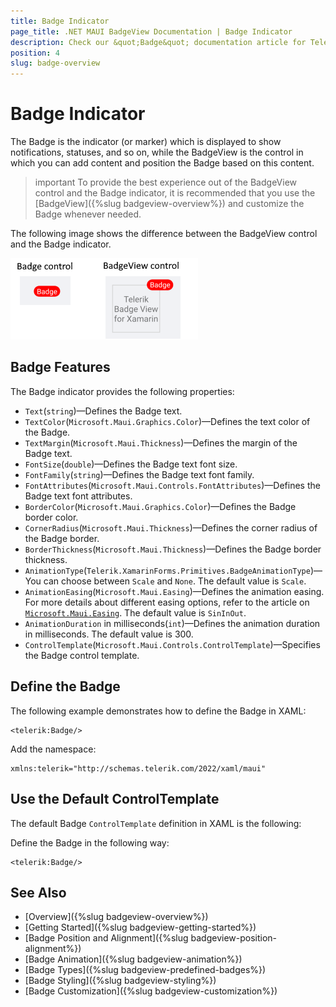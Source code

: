 ```yaml
---
title: Badge Indicator
page_title: .NET MAUI BadgeView Documentation | Badge Indicator
description: Check our &quot;Badge&quot; documentation article for Telerik Badge for .NET MAUI.
position: 4
slug: badge-overview
---
```


# Badge Indicator

The Badge is the indicator (or marker) which is displayed to show notifications, statuses, and so on, while the BadgeView is the control in which you can add content and position the Badge based on this content.

>important To provide the best experience out of the BadgeView control and the Badge indicator, it is recommended that you use the [BadgeView]({%slug badgeview-overview%}) and customize the Badge whenever needed.

The following image shows the difference between the BadgeView control and the Badge indicator.

![Badge vs BadgeView](images/badge-badgeview.png)

## Badge Features

The Badge indicator provides the following properties:

* `Text`(`string`)&mdash;Defines the Badge text.
* `TextColor`(`Microsoft.Maui.Graphics.Color`)&mdash;Defines the text color of the Badge.
* `TextMargin`(`Microsoft.Maui.Thickness`)&mdash;Defines the margin of the Badge text.
* `FontSize`(`double`)&mdash;Defines the Badge text font size.
* `FontFamily`(`string`)&mdash;Defines the Badge text font family.
* `FontAttributes`(`Microsoft.Maui.Controls.FontAttributes`)&mdash;Defines the Badge text font attributes.
* `BorderColor`(`Microsoft.Maui.Graphics.Color`)&mdash;Defines the Badge border color.
* `CornerRadius`(`Microsoft.Maui.Thickness`)&mdash;Defines the corner radius of the Badge border.
* `BorderThickness`(`Microsoft.Maui.Thickness`)&mdash;Defines the Badge border thickness.
* `AnimationType`(`Telerik.XamarinForms.Primitives.BadgeAnimationType`)&mdash;You can choose between `Scale` and `None`. The default value is `Scale`.
* `AnimationEasing`(`Microsoft.Maui.Easing`)&mdash;Defines the animation easing. For more details about different easing options, refer to the article on [`Microsoft.Maui.Easing`](https://docs.microsoft.com/en-us/dotnet/maui/user-interface/animation/easing). The default value is `SinInOut`.
* `AnimationDuration` in milliseconds(`int`)&mdash;Defines the animation duration in milliseconds. The default value is 300.
* `ControlTemplate`(`Microsoft.Maui.Controls.ControlTemplate`)&mdash;Specifies the Badge control template.

## Define the Badge

The following example demonstrates how to define the Badge in XAML:

```XAML
<telerik:Badge/>
```

Add the namespace:

```XAML
xmlns:telerik="http://schemas.telerik.com/2022/xaml/maui"
```

## Use the Default ControlTemplate

The default Badge `ControlTemplate` definition in XAML is the following:

<snippet id='badgeview-badge-control-template'/>

Define the Badge in the following way:

```XAML
<telerik:Badge/>
```

## See Also

- [Overview]({%slug badgeview-overview%})
- [Getting Started]({%slug badgeview-getting-started%})
- [Badge Position and Alignment]({%slug badgeview-position-alignment%})
- [Badge Animation]({%slug badgeview-animation%})
- [Badge Types]({%slug badgeview-predefined-badges%})
- [Badge Styling]({%slug badgeview-styling%})
- [Badge Customization]({%slug badgeview-customization%})
